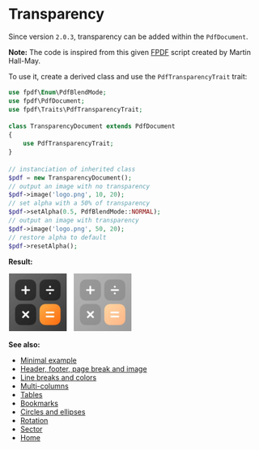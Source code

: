 # Transparency

Since version `2.0.3`, transparency can be added within the `PdfDocument`.

**Note:** The code is inspired from this given
[FPDF](http://www.fpdf.org/en/script/script74.php) script created by
Martin Hall-May.

To use it, create a derived class and use the `PdfTransparencyTrait` trait:

```php
use fpdf\Enum\PdfBlendMode;
use fpdf\PdfDocument;
use fpdf\Traits\PdfTransparencyTrait;

class TransparencyDocument extends PdfDocument
{
    use PdfTransparencyTrait;
}

// instanciation of inherited class
$pdf = new TransparencyDocument();
// output an image with no transparency
$pdf->image('logo.png', 10, 20);
// set alpha with a 50% of transparency
$pdf->setAlpha(0.5, PdfBlendMode::NORMAL);
// output an image with transparency
$pdf->image('logo.png', 50, 20);
// restore alpha to default
$pdf->resetAlpha();
```

**Result:**

![Result](images/transparency.png)

**See also:**

- [Minimal example](tuto_1.md)
- [Header, footer, page break and image](tuto_2.md)
- [Line breaks and colors](tuto_3.md)
- [Multi-columns](tuto_4.md)
- [Tables](tuto_5.md)
- [Bookmarks](tuto_6.md)
- [Circles and ellipses](tuto_8.md)
- [Rotation](tuto_9.md)
- [Sector](tuto_10.md)
- [Home](../README.md)
